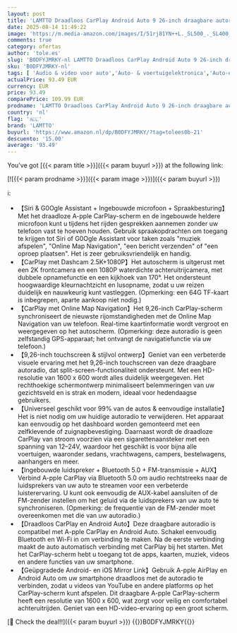 ```yaml
---
layout: post
title: 'LAMTTO Draadloos CarPlay Android Auto 9 26-inch draagbare autoradio met 2.5K+1080P Voor- en achterdashcam CarPlay-scherm voor auto met 64G TF-kaart Bluetooth Navigatie  Mirror Link Siri/G0Ogle AUX/FM'
date: 2025-08-14 11:49:22
image: 'https://m.media-amazon.com/images/I/51rj81YN++L._SL500_._SL400_.jpg'
comments: true
category: ofertas
author: 'tole.es'
slug: 'B0DFYJMRKY-nl LAMTTO Draadloos CarPlay Android Auto 9 26-inch draagbare...'
sku: 'B0DFYJMRKY-nl'
tags: [ 'Audio & video voor auto','Auto- & voertuigelektronica','Auto-elektronica','Digitale media-ontvangers voor auto','Elektronica','lamtto','🇳🇱', ]
actualPrice: 93.49 EUR
currency: EUR
price: 93.49
comparePrice: 109.99 EUR
prodname: 'LAMTTO Draadloos CarPlay Android Auto 9 26-inch draagbare autoradio met 2.5K+1080P Voor- en achterdashcam CarPlay-scherm voor auto met 64G TF-kaart Bluetooth Navigatie  Mirror Link Siri/G0Ogle AUX/FM'
country: 'nl'
flag: '🇳🇱'
brand: 'LAMTTO'
buyurl: 'https://www.amazon.nl/dp/B0DFYJMRKY/?tag=tolees0b-21'
descuento: '15.00'
average: '93.49'
---
```


You've got [{{< param title >}}]({{< param buyurl >}}) at the following link:

[![{{< param prodname >}}]({{< param image >}})]({{< param buyurl >}})

ℹ️:

- 【Siri & G0Ogle Assistant + Ingebouwde microfoon + Spraakbesturing】Met het draadloze A-pple CarPlay-scherm en de ingebouwde heldere microfoon kunt u tijdens het rijden gesprekken aannemen zonder uw telefoon vast te hoeven houden. Gebruik spraakopdrachten om toegang te krijgen tot Siri of G0Ogle Assistant voor taken zoals "muziek afspelen", "Online Map Navigation", "een bericht verzenden" of "een oproep plaatsen". Het is zeer gebruiksvriendelijk en handig.
- 【CarPlay met Dashcam 2.5K+1080P】Het autoscherm is uitgerust met een 2K frontcamera en een 1080P waterdichte achteruitrijcamera, met dubbele opnamefunctie en een kijkhoek van 170°. Het ondersteunt hoogwaardige kleurnachtzicht en lusopname, zodat u uw reizen duidelijk en nauwkeurig kunt vastleggen. (Opmerking: een 64G TF-kaart is inbegrepen, aparte aankoop niet nodig.)
- 【CarPlay met Online Map Navigation】Het 9,26-inch CarPlay-scherm synchroniseert de nieuwste rijomstandigheden met de Online Map Navigation van uw telefoon. Real-time kaartinformatie wordt vergroot en weergegeven op het autoscherm. (Opmerking: deze autoradio is geen zelfstandig GPS-apparaat; het ontvangt de navigatiefunctie via uw telefoon.)
- 【9,26-inch touchscreen & stijlvol ontwerp】Geniet van een verbeterde visuele ervaring met het 9,26-inch touchscreen van deze draagbare autoradio, dat split-screen-functionaliteit ondersteunt. Met een HD-resolutie van 1600 x 600 wordt alles duidelijk weergegeven. Het rechthoekige schermontwerp minimaliseert belemmeringen van uw gezichtsveld en is strak en modern, ideaal voor hedendaagse gebruikers.
- 【Universeel geschikt voor 99% van de autos & eenvoudige installatie】Het is niet nodig om uw huidige autoradio te verwijderen. Het apparaat kan eenvoudig op het dashboard worden gemonteerd met een zelfklevende of zuignapbevestiging. Daarnaast wordt de draadloze CarPlay van stroom voorzien via een sigarettenaansteker met een spanning van 12–24V, waardoor het geschikt is voor bijna alle voertuigen, waaronder sedans, vrachtwagens, campers, bestelwagens, aanhangers en meer.
- 【Ingebouwde luidspreker + Bluetooth 5.0 + FM-transmissie + AUX】Verbind A-pple CarPlay via Bluetooth 5.0 om audio rechtstreeks naar de luidsprekers van uw auto te streamen voor een verbeterde luisterervaring. U kunt ook eenvoudig de AUX-kabel aansluiten of de FM-zender instellen om het geluid via de luidsprekers van uw auto te synchroniseren. (Opmerking: de frequentie van de FM-zender moet overeenkomen met die van uw autoradio.)
- 【Draadloos CarPlay en Android Auto】Deze draagbare autoradio is compatibel met A-pple CarPlay en Android Auto. Schakel eenvoudig Bluetooth en Wi-Fi in om verbinding te maken. Na de eerste verbinding maakt de auto automatisch verbinding met CarPlay bij het starten. Met het CarPlay-scherm hebt u toegang tot de apps, kaarten, muziek, videos en andere functies van uw smartphone.
- 【Geüpgradede Android- en iOS Mirror Link】Gebruik A-pple AirPlay en Android Auto om uw smartphone draadloos met de autoradio te verbinden, zodat u videos van YouTube en andere platforms op het CarPlay-scherm kunt afspelen. Dit draagbare A-pple CarPlay-scherm heeft een resolutie van 1600 x 600, wat zorgt voor veilig en comfortabel achteruitrijden. Geniet van een HD-video-ervaring op een groot scherm.

[🛒 Check the deal!!]({{< param buyurl >}})
{{<world>}}B0DFYJMRKY{{</world>}}
